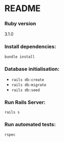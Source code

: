 # README



### Ruby version
3.1.0

### Install dependencies:
`bundle install`

### Database initialisation:
- `rails db:create`
- `rails db:migrate`
- `rails db:seed`

### Run Rails Server:
`rails s`

### Run automated tests:
`rspec`